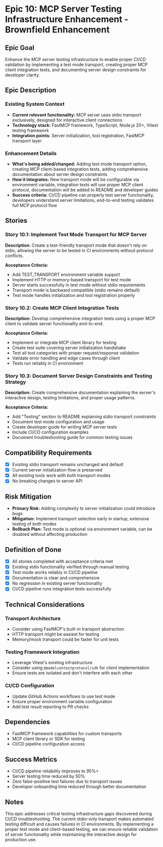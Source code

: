 # Epic 10: MCP Server Testing Infrastructure Enhancement - Brownfield Enhancement

## Epic Goal

Enhance the MCP server testing infrastructure to enable proper CI/CD validation by implementing a test mode transport, creating proper MCP client integration tests, and documenting server design constraints for developer clarity.

## Epic Description

### Existing System Context

- **Current relevant functionality:** MCP server uses stdio transport exclusively, designed for interactive client connections
- **Technology stack:** FastMCP framework, TypeScript, Node.js 20+, Vitest testing framework
- **Integration points:** Server initialization, tool registration, FastMCP transport layer

### Enhancement Details

- **What's being added/changed:** Adding test mode transport option, creating MCP client-based integration tests, adding comprehensive documentation about server design constraints
- **How it integrates:** New transport mode will be configurable via environment variable, integration tests will use proper MCP client protocol, documentation will be added to README and developer guides
- **Success criteria:** CI/CD pipeline can properly test server functionality, developers understand server limitations, end-to-end testing validates full MCP protocol flow

## Stories

### Story 10.1: Implement Test Mode Transport for MCP Server

**Description:** Create a test-friendly transport mode that doesn't rely on stdio, allowing the server to be tested in CI environments without protocol conflicts.

**Acceptance Criteria:**

- Add TEST_TRANSPORT environment variable support
- Implement HTTP or memory-based transport for test mode
- Server starts successfully in test mode without stdio requirements
- Transport mode is backward compatible (stdio remains default)
- Test mode handles initialization and tool registration properly

### Story 10.2: Create MCP Client Integration Tests

**Description:** Develop comprehensive integration tests using a proper MCP client to validate server functionality end-to-end.

**Acceptance Criteria:**

- Implement or integrate MCP client library for testing
- Create test suite covering server initialization handshake
- Test all tool categories with proper request/response validation
- Validate error handling and edge cases through client
- Tests run reliably in CI environment

### Story 10.3: Document Server Design Constraints and Testing Strategy

**Description:** Create comprehensive documentation explaining the server's interactive design, testing limitations, and proper usage patterns.

**Acceptance Criteria:**

- Add "Testing" section to README explaining stdio transport constraints
- Document test mode configuration and usage
- Create developer guide for writing MCP server tests
- Include CI/CD configuration examples
- Document troubleshooting guide for common testing issues

## Compatibility Requirements

- [x] Existing stdio transport remains unchanged and default
- [x] Current server initialization flow is preserved
- [x] All existing tools work with both transport modes
- [x] No breaking changes to server API

## Risk Mitigation

- **Primary Risk:** Adding complexity to server initialization could introduce bugs
- **Mitigation:** Implement transport selection early in startup, extensive testing of both modes
- **Rollback Plan:** Test mode is optional via environment variable, can be disabled without affecting production

## Definition of Done

- [x] All stories completed with acceptance criteria met
- [x] Existing stdio functionality verified through manual testing
- [x] Test mode works reliably in CI/CD pipeline
- [x] Documentation is clear and comprehensive
- [x] No regression in existing server functionality
- [x] CI/CD pipeline runs integration tests successfully

## Technical Considerations

### Transport Architecture

- Consider using FastMCP's built-in transport abstraction
- HTTP transport might be easiest for testing
- Memory/mock transport could be faster for unit tests

### Testing Framework Integration

- Leverage Vitest's existing infrastructure
- Consider using `@modelcontextprotocol/sdk` for client implementation
- Ensure tests are isolated and don't interfere with each other

### CI/CD Configuration

- Update GitHub Actions workflows to use test mode
- Ensure proper environment variable configuration
- Add test result reporting to PR checks

## Dependencies

- FastMCP framework capabilities for custom transports
- MCP client library or SDK for testing
- CI/CD pipeline configuration access

## Success Metrics

- CI/CD pipeline reliability improves to 95%+
- Server testing time reduced by 50%
- Zero false-positive test failures due to transport issues
- Developer onboarding time reduced through better documentation

## Notes

This epic addresses critical testing infrastructure gaps discovered during CI/CD troubleshooting. The current stdio-only transport makes automated testing difficult and causes failures in CI environments. By implementing a proper test mode and client-based testing, we can ensure reliable validation of server functionality while maintaining the interactive design for production use.

